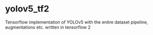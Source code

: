 # yolov5_tf2
Tensorflow implementation of YOLOv5 with the entire dataset pipeline, augmentations etc. written in tensorflow 2
